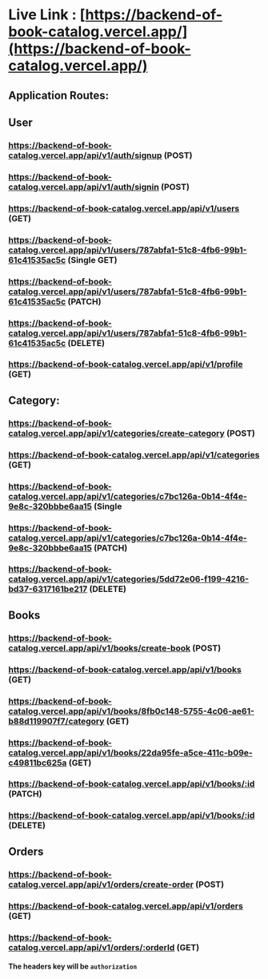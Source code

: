# Live Link : [https://backend-of-book-catalog.vercel.app/](https://backend-of-book-catalog.vercel.app/)

## Application Routes:

## User

### https://backend-of-book-catalog.vercel.app/api/v1/auth/signup (POST)

### https://backend-of-book-catalog.vercel.app/api/v1/auth/signin (POST)

### https://backend-of-book-catalog.vercel.app/api/v1/users (GET)

### https://backend-of-book-catalog.vercel.app/api/v1/users/787abfa1-51c8-4fb6-99b1-61c41535ac5c (Single GET) 

### https://backend-of-book-catalog.vercel.app/api/v1/users/787abfa1-51c8-4fb6-99b1-61c41535ac5c (PATCH)

### https://backend-of-book-catalog.vercel.app/api/v1/users/787abfa1-51c8-4fb6-99b1-61c41535ac5c (DELETE) 

### https://backend-of-book-catalog.vercel.app/api/v1/profile (GET)

## Category:
### https://backend-of-book-catalog.vercel.app/api/v1/categories/create-category (POST)

### https://backend-of-book-catalog.vercel.app/api/v1/categories (GET)

### https://backend-of-book-catalog.vercel.app/api/v1/categories/c7bc126a-0b14-4f4e-9e8c-320bbbe6aa15 (Single 

### https://backend-of-book-catalog.vercel.app/api/v1/categories/c7bc126a-0b14-4f4e-9e8c-320bbbe6aa15 (PATCH)

### https://backend-of-book-catalog.vercel.app/api/v1/categories/5dd72e06-f199-4216-bd37-6317161be217 (DELETE) 

## Books
### https://backend-of-book-catalog.vercel.app/api/v1/books/create-book (POST)

### https://backend-of-book-catalog.vercel.app/api/v1/books (GET)

### https://backend-of-book-catalog.vercel.app/api/v1/books/8fb0c148-5755-4c06-ae61-b88d119907f7/category (GET)

### https://backend-of-book-catalog.vercel.app/api/v1/books/22da95fe-a5ce-411c-b09e-c49811bc625a (GET)

### https://backend-of-book-catalog.vercel.app/api/v1/books/:id (PATCH)

### https://backend-of-book-catalog.vercel.app/api/v1/books/:id (DELETE)

## Orders
### https://backend-of-book-catalog.vercel.app/api/v1/orders/create-order (POST)

### https://backend-of-book-catalog.vercel.app/api/v1/orders (GET)

### https://backend-of-book-catalog.vercel.app/api/v1/orders/:orderId (GET)



#### The headers key will be `authorization`
